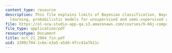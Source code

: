```yaml
---
content_type: resource
description: This file explains limits of Bayesian classification, Bayesian concept
  learning, probabilistic models for unsupervised and semi-supervised category learning.
file: https://ol-ocw-studio-app-qa.s3.amazonaws.com/courses/9-66j-computational-cognitive-science-fall-2004/3209c7041c6ee3a5a5dd4fcc41a7b11c_oct_21_2004_fin.pdf
file_type: application/pdf
resourcetype: Document
title: oct_21_2004_fin.pdf
uid: 3209c704-1c6e-e3a5-a5dd-4fcc41a7b11c
---
```

